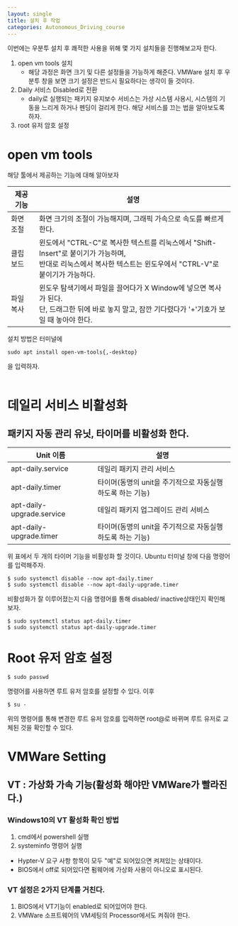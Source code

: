 ```yaml
---
layout: single
title: 설치 후 작업
categories: Autonomous_Driving_course
---
```


이번에는 우분투 설치 후 쾌적한 사용을 위해 몇 가지 설치들을 진행해보고자 한다.
1. open vm tools 설치
    * 해당 과정은 화면 크기 및 다른 설정들을 가능하게 해준다. VMWare 설치 후 우분투 창을 보면 크기 설정은 반드시 필요하다는 생각이 들 것이다. 
2. Daily 서비스 Disabled로 전환
    * daily로 실행되는 패키지 유지보수 서비스는 가상 시스템 사용시, 시스템의 기동을 느리게 하거나 펜딩이 걸리게 한다. 해당 서비스를 끄는 법을 알아보도록 하자.
3. root 유저 암호 설정

# open vm tools
해당 툴에서 제공하는 기능에 대해 알아보자
<table class="table">
<thead><tr>
<th>제공 기능</th>
<th>설명</th>
</tr>
</thead>
        <tbody><tr>
<td>화면 조절</td>
<td>화면 크기의 조절이 가능해지며, 그래픽 가속으로 속도를 빠르게 한다.</td>
</tr>
<tr>
<td>클립 보드</td>
<td>윈도에서 "CTRL-C"로 복사한 텍스트를 리눅스에서 "Shift-Insert"로 붙이기가 가능하며,<br> 반대로 리눅스에서 복사한 텍스트는 윈도우에서 "CTRL-V"로 붙이기가 가능하다.</td>
</tr>
<tr>
<td>파일 복사</td>
<td>윈도우 탐색기에서 파일을 끌어다가 X Window에 넣으면 복사가 된다.<br>
단, 드래그한 뒤에 바로 놓지 말고, 잠깐 기다렸다가 '+'기호가 보일 때 놓아야 한다.</td>
</tr>
</tbody>
</table>

설치 방법은 터미널에
```
sudo apt install open-vm-tools{,-desktop}
```
을 입력하자.<br><br>

# 데일리 서비스 비활성화
## 패키지 자동 관리 유닛, 타이머를 비활성화 한다.

<table class="table">
<thead><tr>
<th>Unit 이름</th>
<th>설명</th>
</tr>
</thead>
        <tbody><tr>
<td>apt-daily.service</td>
<td>데일리 패키지 관리 서비스</td>
</tr>
<tr>
<td>apt-daily.timer</td>
<td>타이머(동명의 unit을 주기적으로 자동실행하도록 하는 기능)</td>
</tr>
<tr>
<td>apt-daily-upgrade.service</td>
<td>데일리 패키지 업그레이드 관리 서비스</td>
</tr>
<tr>
<td>apt-daily-upgrade.timer</td>
<td>타이머(동명의 unit을 주기적으로 자동실행하도록 하는 기능)</td>
</tr>
</tbody>
</table>

위 표에서 두 개의 타이머 기능을 비활성화 할 것이다.
Ubuntu 터미널 창에 다음 명령어를 입력해주자.
```
$ sudo systemctl disable --now apt-daily.timer
$ sudo systemctl disable --now apt-daily-upgrade.timer
```
비활성화가 잘 이루어졌는지 다음 명령어를 통해 disabled/ inactive상태인지 확인해보자.
```
$ sudo systemctl status apt-daily.timer
$ sudo systemctl status apt-daily-upgrade.timer
```

# Root 유저 암호 설정
```
$ sudo passwd
```
명령어를 사용하면 루트 유저 암호를 설정할 수 있다.
이후
```
$ su -
```
위의 명령어를 통해 변경한 루트 유저 암호를 입력하면 root@로 바뀌며 루트 유저로 교체된 것을 확인할 수 있다.

# VMWare Setting

## VT : 가상화 가속 기능(활성화 해야만 VMWare가 빨라진다.)
### Windows10의 VT 활성화 확인 방법
1. cmd에서 powershell 실행
2. systeminfo 명령어 실행

* Hypter-V 요구 사항 항목이 모두 "예"로 되어있으면 켜져있는 상태이다.
* BIOS에서 off로 되어있다면 펌웨어에 가상화 사용이 아니오로 표시된다.

### VT 설정은 2가지 단계를 거친다.
1. BIOS에서 VT기능이 enabled로 되어있어야 한다.
2. VMWare 소프트웨어의 VM세팅의 Processor에서도 켜줘야 한다.
